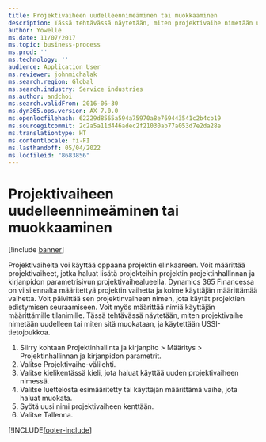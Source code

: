 ```yaml
---
title: Projektivaiheen uudelleennimeäminen tai muokkaaminen
description: Tässä tehtävässä näytetään, miten projektivaihe nimetään uudelleen tai miten sitä muokataan.
author: Yowelle
ms.date: 11/07/2017
ms.topic: business-process
ms.prod: ''
ms.technology: ''
audience: Application User
ms.reviewer: johnmichalak
ms.search.region: Global
ms.search.industry: Service industries
ms.author: andchoi
ms.search.validFrom: 2016-06-30
ms.dyn365.ops.version: AX 7.0.0
ms.openlocfilehash: 62229d8565a594a75970a8e769443541c2b4cb19
ms.sourcegitcommit: 2c2a5a11d446adec2f21030ab77a053d7e2da28e
ms.translationtype: HT
ms.contentlocale: fi-FI
ms.lasthandoff: 05/04/2022
ms.locfileid: "8683856"
---
```

# <a name="rename-or-modify-a-project-stage"></a>Projektivaiheen uudelleennimeäminen tai muokkaaminen

[!include [banner](../../includes/banner.md)]

Projektivaiheita voi käyttää oppaana projektin elinkaareen. Voit määrittää projektivaiheet, jotka haluat lisätä projekteihin projektin projektinhallinnan ja kirjanpidon parametrisivun projektivaihealueella. Dynamics 365 Financessa on viisi ennalta määritettyä projektin vaihetta ja kolme käyttäjän määrittämää vaihetta. Voit päivittää sen projektinvaiheen nimen, jota käytät projektien edistymisen seuraamiseen. Voit myös määrittää nimiä käyttäjän määrittämille tilanimille. Tässä tehtävässä näytetään, miten projektivaihe nimetään uudelleen tai miten sitä muokataan, ja käytettään USSI-tietojoukkoa.

1. Siirry kohtaan Projektinhallinta ja kirjanpito > Määritys > Projektinhallinnan ja kirjanpidon parametrit.
2. Valitse Projektivaihe-välilehti.
3. Valitse kielikentässä kieli, jota haluat käyttää uuden projektivaiheen nimessä.
4. Valitse luettelosta esimääritetty tai käyttäjän määrittämä vaihe, jota haluat muokata. 
5. Syötä uusi nimi projektivaiheen kenttään.
6. Valitse Tallenna.


[!INCLUDE[footer-include](../../includes/footer-banner.md)]